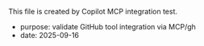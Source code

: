 This file is created by Copilot MCP integration test.

- purpose: validate GitHub tool integration via MCP/gh
- date: 2025-09-16
